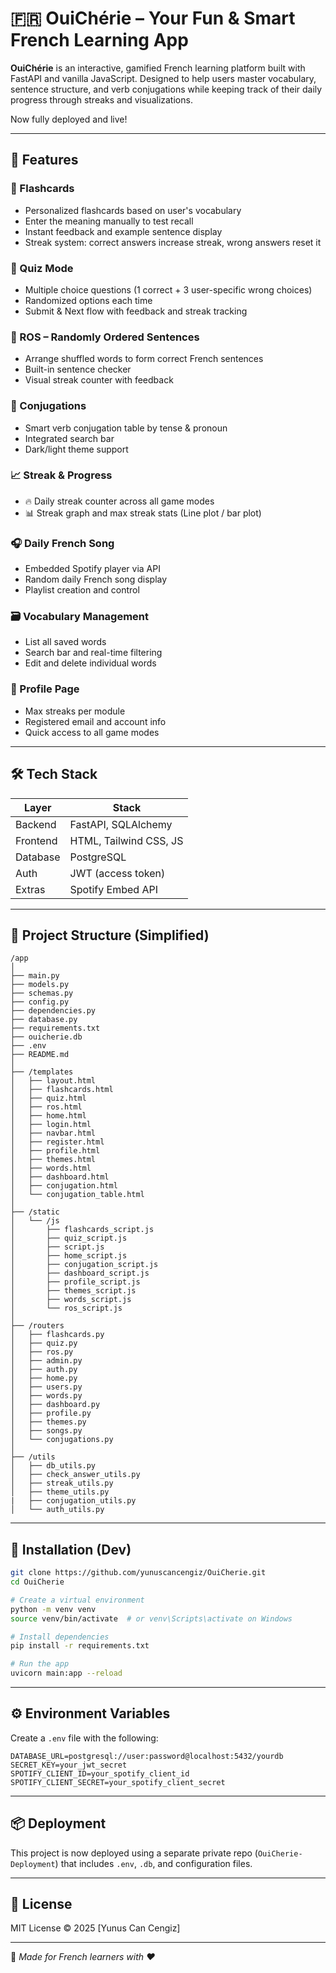 # 🇫🇷 OuiChérie – Your Fun & Smart French Learning App

**OuiChérie** is an interactive, gamified French learning platform built with FastAPI and vanilla JavaScript. Designed to help users master vocabulary, sentence structure, and verb conjugations while keeping track of their daily progress through streaks and visualizations.

Now fully deployed and live!

---

## 🚀 Features

### 🔡 Flashcards
- Personalized flashcards based on user's vocabulary
- Enter the meaning manually to test recall
- Instant feedback and example sentence display
- Streak system: correct answers increase streak, wrong answers reset it

### 🔄 Quiz Mode
- Multiple choice questions (1 correct + 3 user-specific wrong choices)
- Randomized options each time
- Submit & Next flow with feedback and streak tracking

### 🧩 ROS – Randomly Ordered Sentences
- Arrange shuffled words to form correct French sentences
- Built-in sentence checker
- Visual streak counter with feedback

### 📘 Conjugations
- Smart verb conjugation table by tense & pronoun
- Integrated search bar
- Dark/light theme support

### 📈 Streak & Progress
- 🔥 Daily streak counter across all game modes
- 📊 Streak graph and max streak stats (Line plot / bar plot)

### 🎧 Daily French Song
- Embedded Spotify player via API
- Random daily French song display
- Playlist creation and control

### 🗃️ Vocabulary Management
- List all saved words
- Search bar and real-time filtering
- Edit and delete individual words

### 👤 Profile Page
- Max streaks per module
- Registered email and account info
- Quick access to all game modes

---

## 🛠 Tech Stack

| Layer       | Stack                  |
|-------------|------------------------|
| Backend     | FastAPI, SQLAlchemy    |
| Frontend    | HTML, Tailwind CSS, JS |
| Database    | PostgreSQL             |
| Auth        | JWT (access token)     |
| Extras      | Spotify Embed API      |

---

## 📁 Project Structure (Simplified)

```
/app
│
├── main.py
├── models.py
├── schemas.py
├── config.py
├── dependencies.py
├── database.py
├── requirements.txt
├── ouicherie.db
├── .env
├── README.md
│
├── /templates
│   ├── layout.html
│   ├── flashcards.html
│   ├── quiz.html
│   ├── ros.html
│   ├── home.html
│   ├── login.html
│   ├── navbar.html
│   ├── register.html
│   ├── profile.html
│   ├── themes.html
│   ├── words.html
│   ├── dashboard.html
│   ├── conjugation.html
│   └── conjugation_table.html
│
├── /static
│   └── /js
│       ├── flashcards_script.js
│       ├── quiz_script.js
│       ├── script.js
│       ├── home_script.js
│       ├── conjugation_script.js
│       ├── dashboard_script.js
│       ├── profile_script.js
│       ├── themes_script.js
│       ├── words_script.js
│       └── ros_script.js
│
├── /routers
│   ├── flashcards.py
│   ├── quiz.py
│   ├── ros.py
│   ├── admin.py
│   ├── auth.py
│   ├── home.py
│   ├── users.py
│   ├── words.py
│   ├── dashboard.py
│   ├── profile.py
│   ├── themes.py
│   ├── songs.py
│   └── conjugations.py
│
├── /utils
│   ├── db_utils.py
│   ├── check_answer_utils.py
│   ├── streak_utils.py
│   ├── theme_utils.py
|   ├── conjugation_utils.py
│   └── auth_utils.py
```

---

## 🧪 Installation (Dev)

```bash
git clone https://github.com/yunuscancengiz/OuiCherie.git
cd OuiCherie

# Create a virtual environment
python -m venv venv
source venv/bin/activate  # or venv\Scripts\activate on Windows

# Install dependencies
pip install -r requirements.txt

# Run the app
uvicorn main:app --reload
```

---

## ⚙️ Environment Variables

Create a `.env` file with the following:

```env
DATABASE_URL=postgresql://user:password@localhost:5432/yourdb
SECRET_KEY=your_jwt_secret
SPOTIFY_CLIENT_ID=your_spotify_client_id
SPOTIFY_CLIENT_SECRET=your_spotify_client_secret
```

---

## 📦 Deployment

This project is now deployed using a separate private repo (`OuiCherie-Deployment`) that includes `.env`, `.db`, and configuration files.

---

## 📄 License

MIT License © 2025 [Yunus Can Cengiz]

---

🥐 *Made for French learners with ❤️*